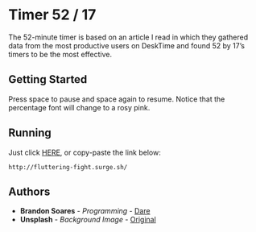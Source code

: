 # Timer 52 / 17

The 52-minute timer is based on an article I read in which they gathered data from the most productive users on DeskTime and found 52 by 17’s timers to be the most effective.

## Getting Started

Press space to pause and space again to resume. Notice that the percentage font will change to a rosy pink.

## Running

Just click [HERE](http://fluttering-fight.surge.sh/), or copy-paste the link below:

```
http://fluttering-fight.surge.sh/
```

## Authors

- **Brandon Soares** - _Programming_ - [Dare](https://github.com/dedaredevil)
- **Unsplash** - _Background Image_ - [Original](https://unsplash.com/photos/eIhH7RTlTZA)
